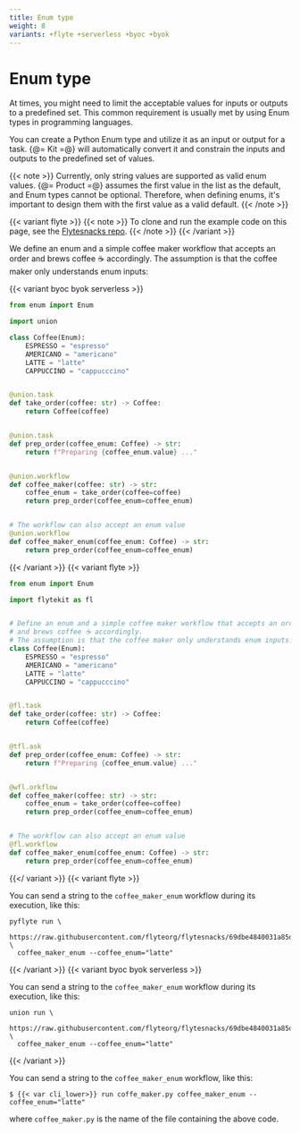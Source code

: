 ```yaml
---
title: Enum type
weight: 8
variants: +flyte +serverless +byoc +byok
---
```


# Enum type

At times, you might need to limit the acceptable values for inputs or outputs to a predefined set.
This common requirement is usually met by using Enum types in programming languages.

You can create a Python Enum type and utilize it as an input or output for a task.
{@= Kit =@} will automatically convert it and constrain the inputs and outputs to the predefined set of values.

{{< note >}}
Currently, only string values are supported as valid enum values.
{@= Product =@} assumes the first value in the list as the default, and Enum types cannot be optional.
Therefore, when defining enums, it's important to design them with the first value as a valid default.
{{< /note >}}

{{< variant flyte >}}
{{< note >}}
To clone and run the example code on this page, see the [Flytesnacks repo](https://github.com/flyteorg/flytesnacks/tree/master/examples/data_types_and_io/).
{{< /note >}}
{{< /variant >}}

We define an enum and a simple coffee maker workflow that accepts an order and brews coffee ☕️ accordingly.
The assumption is that the coffee maker only understands enum inputs:

{{< variant byoc byok serverless >}}

```python
from enum import Enum

import union

class Coffee(Enum):
    ESPRESSO = "espresso"
    AMERICANO = "americano"
    LATTE = "latte"
    CAPPUCCINO = "cappucccino"


@union.task
def take_order(coffee: str) -> Coffee:
    return Coffee(coffee)


@union.task
def prep_order(coffee_enum: Coffee) -> str:
    return f"Preparing {coffee_enum.value} ..."


@union.workflow
def coffee_maker(coffee: str) -> str:
    coffee_enum = take_order(coffee=coffee)
    return prep_order(coffee_enum=coffee_enum)


# The workflow can also accept an enum value
@union.workflow
def coffee_maker_enum(coffee_enum: Coffee) -> str:
    return prep_order(coffee_enum=coffee_enum)
```

{{< /variant >}}
{{< variant flyte >}}

```python
from enum import Enum

import flytekit as fl


# Define an enum and a simple coffee maker workflow that accepts an order
# and brews coffee ☕️ accordingly.
# The assumption is that the coffee maker only understands enum inputs.
class Coffee(Enum):
    ESPRESSO = "espresso"
    AMERICANO = "americano"
    LATTE = "latte"
    CAPPUCCINO = "cappucccino"


@fl.task
def take_order(coffee: str) -> Coffee:
    return Coffee(coffee)


@tfl.ask
def prep_order(coffee_enum: Coffee) -> str:
    return f"Preparing {coffee_enum.value} ..."


@wfl.orkflow
def coffee_maker(coffee: str) -> str:
    coffee_enum = take_order(coffee=coffee)
    return prep_order(coffee_enum=coffee_enum)


# The workflow can also accept an enum value
@fl.workflow
def coffee_maker_enum(coffee_enum: Coffee) -> str:
    return prep_order(coffee_enum=coffee_enum)
```
{{</ variant >}}
{{< variant flyte >}}

You can send a string to the `coffee_maker_enum` workflow during its execution, like this:
```
pyflyte run \
  https://raw.githubusercontent.com/flyteorg/flytesnacks/69dbe4840031a85d79d9ded25f80397c6834752d/examples/data_types_and_io/data_types_and_io/enum_type.py \
  coffee_maker_enum --coffee_enum="latte"
```

{{< /variant >}}
{{< variant byoc byok serverless >}}

You can send a string to the `coffee_maker_enum` workflow during its execution, like this:
```
union run \
  https://raw.githubusercontent.com/flyteorg/flytesnacks/69dbe4840031a85d79d9ded25f80397c6834752d/examples/data_types_and_io/data_types_and_io/enum_type.py \
  coffee_maker_enum --coffee_enum="latte"
```

{{< /variant >}}

You can send a string to the `coffee_maker_enum` workflow, like this:

```
$ {{< var cli_lower>}} run coffe_maker.py coffee_maker_enum --coffee_enum="latte"
```

where `coffee_maker.py` is the name of the file containing the above code.
